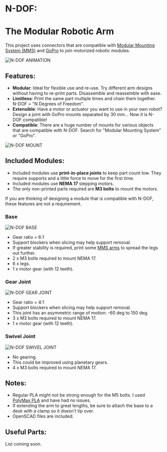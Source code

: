 # N-DOF:
# The Modular Robotic Arm

This project uses connectors that are compatible with [Modular Mounting System (MMS)](https://www.thingiverse.com/thing:2194278) and [GoPro](https://www.thingiverse.com/search?q=gopro) to join motorized robotic modules.

![N-DOF ANIMATION](https://i.imgur.com/vAYKWsz.gif)

## Features:

 - **Modular**: Ideal for flexible use and re-use. Try different arm designs without having to re-print parts. Disassemble and reassemble with ease.
 - **Limitless**: Print the same part multiple times and chain them together. N-DOF = "N Degrees of Freedom".
 - **Extensible**: Have a motor or actuator you want to use in your own robot? Design a joint with GoPro mounts separated by 30 mm... Now it is N-DOF compatible!
 - **Compatible**: There are a huge number of mounts for various objects that are compatible with N-DOF. Search for "Modular Mounting System" or "GoPro".

![N-DOF MOUNT](https://i.imgur.com/UnJRD9D.png)
 
## Included Modules:

 - Included modules use **print-in-place joints** to keep part count low. They require supports and a little force to move for the first time.
 - Included modules use **NEMA 17** stepping motors.
 - The only non-printed parts required are **M3 bolts** to mount the motors.
 
If you are thinking of designing a module that is compatible with N-DOF, these features are not a requirement.

### Base

![N-DOF BASE](https://i.imgur.com/xpi3DVH.png)

 - Gear ratio = 6:1
 - Support blockers when slicing may help support removal.
 - If greater stability is required, print some [MMS arms](https://www.thingiverse.com/thing:2194278) to spread the legs out further.
 - 2 x M3 bolts required to mount NEMA 17.
 - 6 x legs.
 - 1 x motor gear (with 12 teeth).
 
### Gear Joint

![N-DOF GEAR JOINT](https://i.imgur.com/qK0Ncev.png)

 - Gear ratio = 4:1
 - Support blockers when slicing may help support removal.
 - This joint has an asymmetric range of motion: -60 deg to 150 deg.
 - 3 x M3 bolts required to mount NEMA 17.
 - 1 x motor gear (with 12 teeth).
 
### Swivel Joint

![N-DOF SWIVEL JOINT](https://i.imgur.com/99MTfZ6.png)

 - No gearing.
 - This could be improved using planetary gears.
 - 4 x M3 bolts required to mount NEMA 17.
 
## Notes:

 - Regular PLA might not be strong enough for the M5 bolts. I used [PolyMax PLA](https://polymaker.com/product/polymax-pla/) and have had no issues.
 - If extending the arm to great lengths, be sure to attach the base to a desk with a clamp so it doesn't tip over.
 - OpenSCAD files are included.
 
## Useful Parts:

List coming soon.
